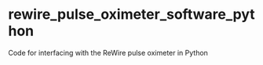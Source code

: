 # rewire_pulse_oximeter_software_python
Code for interfacing with the ReWire pulse oximeter in Python
